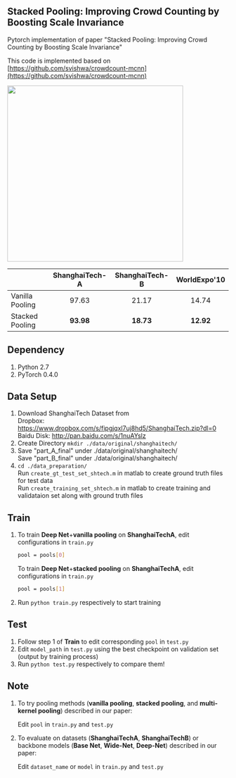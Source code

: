 ## Stacked Pooling: Improving Crowd Counting by Boosting Scale Invariance

Pytorch implementation of paper "Stacked Pooling: Improving Crowd Counting by Boosting Scale Invariance"

This code is implemented based on [https://github.com/svishwa/crowdcount-mcnn](https://github.com/svishwa/crowdcount-mcnn)

<p align="left">
   <img src="https://github.com/siyuhuang/crowdcount-stackpool/blob/master/thumbnails/stackpool.jpg" width="400">
</p>

| | ShanghaiTech-A    |  ShanghaiTech-B  | WorldExpo'10|
| --------   | :-----:   | :----: | :----: |
| Vanilla Pooling | 97.63      |   21.17    | 14.74 |
| Stacked Pooling | **93.98**  |  **18.73** |  **12.92**|


## Dependency
1. Python 2.7
2. PyTorch 0.4.0

## Data Setup
1. Download ShanghaiTech Dataset from   
     Dropbox:   https://www.dropbox.com/s/fipgjqxl7uj8hd5/ShanghaiTech.zip?dl=0  
     Baidu Disk: http://pan.baidu.com/s/1nuAYslz
2. Create Directory `mkdir ./data/original/shanghaitech/`
3. Save "part_A_final" under ./data/original/shanghaitech/  
   Save "part_B_final" under ./data/original/shanghaitech/
4. `cd ./data_preparation/`  
   Run `create_gt_test_set_shtech.m` in matlab to create ground truth files for test data     
   Run `create_training_set_shtech.m` in matlab to create training and validataion set along with ground truth files
   
## Train
1. To train **Deep Net**+**vanilla pooling** on **ShanghaiTechA**, edit configurations in `train.py` 
   ```bash       
   pool = pools[0] 
   ```
   
   To train **Deep Net**+**stacked pooling** on **ShanghaiTechA**, edit configurations in `train.py`
   ```bash     
   pool = pools[1] 
   ```   
2. Run `python train.py` respectively to start training

## Test
1. Follow step 1 of **Train** to edit corresponding `pool` in `test.py`
2. Edit `model_path` in `test.py` using the best checkpoint on validation set (output by training process)  
3. Run `python test.py` respectively to compare them!

## Note
1. To try pooling methods (**vanilla pooling**, **stacked pooling**, and **multi-kernel pooling**) described in our paper:

     Edit `pool` in `train.py` and `test.py`

2. To evaluate on datasets (**ShanghaiTechA**, **ShanghaiTechB**) or backbone models (**Base Net**, **Wide-Net**, **Deep-Net**) described in our paper:

     Edit `dataset_name` or `model` in `train.py` and `test.py`



